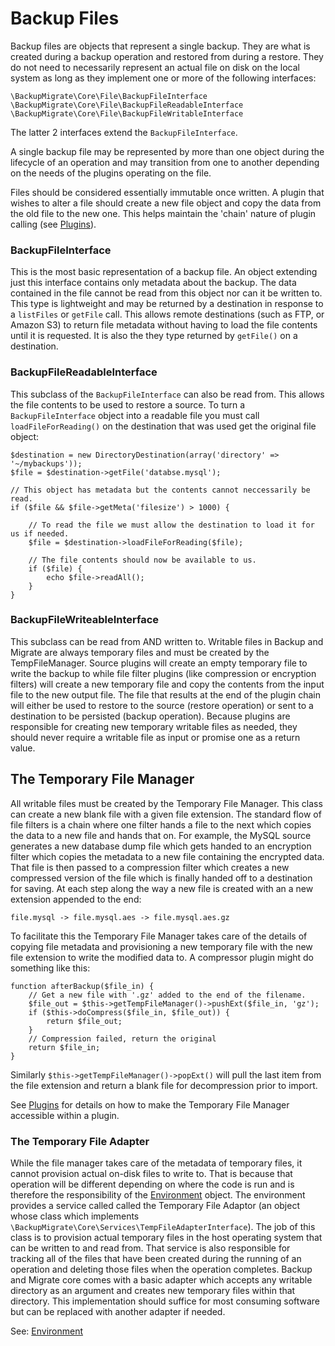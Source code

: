 # Backup Files

Backup files are objects that represent a single backup. They are what is created during a backup operation and restored from during a restore. They do not need to necessarily represent an actual file on disk on the local system as long as they implement one or more of the following interfaces:

	\BackupMigrate\Core\File\BackupFileInterface
	\BackupMigrate\Core\File\BackupFileReadableInterface
	\BackupMigrate\Core\File\BackupFileWritableInterface
	
The latter 2 interfaces extend the `BackupFileInterface`.

A single backup file may be represented by more than one object during the lifecycle of an operation and may transition from one to another depending on the needs of the plugins operating on the file.

Files should be considered essentially immutable once written. A plugin that wishes to alter a file should create a new file object and copy the data from the old file to the new one. This helps maintain the 'chain' nature of plugin calling (see [Plugins](https://github.com/backupmigrate/backup_migrate_core/tree/master/src/Plugin)).

### BackupFileInterface
This is the most basic representation of a backup file. An object extending just this interface contains only metadata about the backup. The data contained in the file cannot be read from this object nor can it be written to. This type is lightweight and may be returned by a destination in response to a `listFiles` or `getFile` call. This allows remote destinations (such as FTP, or Amazon S3) to return file metadata without having to load the file contents until it is requested. It is also the they type returned by `getFile()` on a destination. 

### BackupFileReadableInterface
This subclass of the `BackupFileInterface` can also be read from. This allows the file contents to be used to restore a source. To turn a `BackupFileInterface` object into a readable file you must call `loadFileForReading()` on the destination that was used get the original file object:

	$destination = new DirectoryDestination(array('directory' => '~/mybackups'));
	$file = $destination->getFile('databse.mysql');

	// This object has metadata but the contents cannot neccessarily be read.
	if ($file && $file->getMeta('filesize') > 1000) {

		// To read the file we must allow the destination to load it for us if needed.
		$file = $destination->loadFileForReading($file);

		// The file contents should now be available to us.
		if ($file) {
			echo $file->readAll();		
		}
	}
	
### BackupFileWriteableInterface
This subclass can be read from AND written to. Writable files in Backup and Migrate are always temporary files and must be created by the TempFileManager. Source plugins will create an empty temporary file to write the backup to while file filter plugins (like compression or encryption filters) will create a new temporary file and copy the contents from the input file to the new output file. The file that results at the end of the plugin chain will either be used to restore to the source (restore operation) or sent to a destination to be persisted (backup operation). Because plugins are responsible for creating new temporary writable files as needed, they should never require a writable file as input or promise one as a return value.

## The Temporary File Manager
All writable files must be created by the Temporary File Manager. This class can create a new blank file with a given file extension. The standard flow of file filters is a chain where one filter hands a file to the next which copies the data to a new file and hands that on. For example, the MySQL source generates a new database dump file which gets handed to an encryption filter which copies the metadata to a new file containing the encrypted data. That file is then passed to a compression filter which creates a new compressed version of the file which is finally handed off to a destination for saving. At each step along the way a new file is created with an a new extension appended to the end:

	file.mysql -> file.mysql.aes -> file.mysql.aes.gz
	
To facilitate this the Temporary File Manager takes care of the details of copying file metadata and provisioning a new temporary file with the new file extension to write the modified data to. A compressor plugin might do something like this:

	function afterBackup($file_in) {
		// Get a new file with '.gz' added to the end of the filename.
		$file_out = $this->getTempFileManager()->pushExt($file_in, 'gz');
		if ($this->doCompress($file_in, $file_out)) {
			return $file_out;		
		}
		// Compression failed, return the original
		return $file_in;
	}	

Similarly `$this->getTempFileManager()->popExt()` will pull the last item from the file extension and return a blank file for decompression prior to import.

See [Plugins](https://github.com/backupmigrate/backup_migrate_core/tree/master/src/Plugin) for details on how to make the Temporary File Manager accessible within a plugin.

### The Temporary File Adapter ###
While the file manager takes care of the metadata of temporary files, it cannot provision actual on-disk files to write to. That is because that operation will be different depending on where the code is run and is therefore the responsibility of the [Environment](https://github.com/backupmigrate/backup_migrate_core/tree/master/src/Environment) object. The environment provides a service called called the Temporary File Adaptor (an object whose class which implements `\BackupMigrate\Core\Services\TempFileAdapterInterface`). The job of this class is to provision actual temporary files in the host operating system that can be written to and read from. That service is also responsible for tracking all of the files that have been created during the running of an operation and deleting those files when the operation completes. Backup and Migrate core comes with a basic adapter which accepts any writable directory as an argument and creates new temporary files within that directory. This implementation should suffice for most consuming software but can be replaced with another adapter if needed.

See: [Environment](https://github.com/backupmigrate/backup_migrate_core/tree/master/src/Environment)
